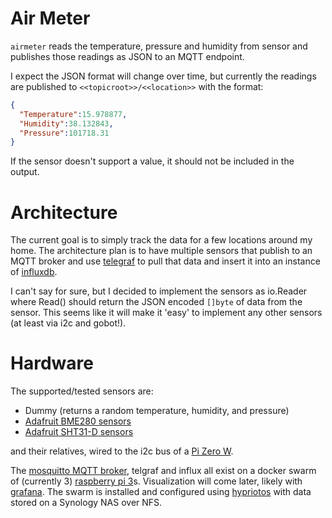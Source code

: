 # Air Meter

`airmeter` reads the temperature, pressure and humidity from sensor and publishes those readings as JSON to an MQTT endpoint.

I expect the JSON format will change over time, but currently the readings are published to `<<topicroot>>/<<location>>` with the format:

```json
{
  "Temperature":15.978877,
  "Humidity":38.132843,
  "Pressure":101718.31
}
```

If the sensor doesn't support a value, it should not be included in the output.


# Architecture

The current goal is to simply track the data for a few locations around my home.  The architecture plan is to have multiple sensors
that publish to an MQTT broker and use [telegraf](https://github.com/influxdata/telegraf) to pull that data and insert it into an
instance of [influxdb](https://github.com/influxdata/influxdb).

I can't say for sure, but I decided to implement the sensors as io.Reader where Read() should return the JSON encoded `[]byte` of data from the sensor.  This seems like it will make it 'easy' to implement any other sensors (at least via i2c and gobot!).

# Hardware

The supported/tested sensors are:
* Dummy (returns a random temperature, humidity, and pressure)
* [Adafruit BME280 sensors](https://www.adafruit.com/product/2652)
* [Adafruit SHT31-D sensors](https://www.adafruit.com/product/2857)

 and their relatives, wired to the i2c bus of a [Pi Zero W](https://www.adafruit.com/product/3400).

The [mosquitto MQTT broker](https://hub.docker.com/r/pascaldevink/rpi-mosquitto/), telgraf and influx all exist on a docker swarm of (currently 3) [raspberry pi 3](https://www.adafruit.com/product/3055)s.  Visualization will come later, likely with [grafana](https://grafana.com/).  The swarm is installed and configured using [hypriotos](https://blog.hypriot.com/) with data stored on a Synology NAS over NFS.
